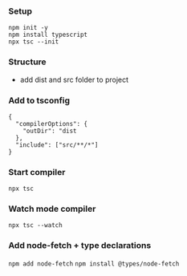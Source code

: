 ### Setup

```
npm init -y
npm install typescript
npx tsc --init
```

### Structure

- add dist and src folder to project

### Add to tsconfig

```
{
  "compilerOptions": {
    "outDir": "dist
  },
  "include": ["src/**/*"]
}
```

### Start compiler

`npx tsc`

### Watch mode compiler

`npx tsc --watch`

### Add node-fetch + type declarations

`npm add node-fetch`
`npm install @types/node-fetch`
